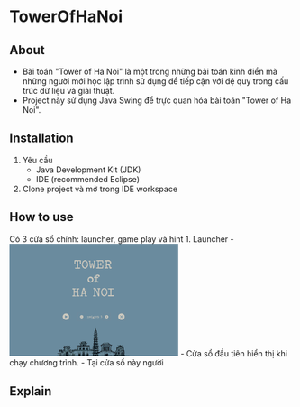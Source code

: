 # TowerOfHaNoi

## About
  - Bài toán "Tower of Ha Noi" là một trong những bài toán kinh điển mà những người mới học lập trình sử dụng để tiếp cận với đệ quy trong cấu trúc dữ liệu và giải thuật.
  - Project này sử dụng Java Swing để trực quan hóa bài toán "Tower of Ha Noi".
## Installation
  1. Yêu cầu 
      - Java Development Kit (JDK)
      - IDE (recommended Eclipse)
  2. Clone project và mở trong IDE workspace

## How to use
  Có 3 cửa sổ chính: launcher, game play và hint
    1. Launcher
        - <img
           src="/TowerOfHaNoi/images/launcher.png"
           alt="Alt text"
           title="Optional title"
            style="display: inline-block; margin: 0 auto; max-width: 300px">
        - Cửa sổ đầu tiên hiển thị khi chạy chương trình.
        - Tại cửa sổ này người 


## Explain
